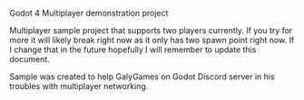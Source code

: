 Godot 4 Multiplayer demonstration project

Multiplayer sample project that supports two players currently. If you try for more it will
likely break right now as it only has two spawn point right now. If I change that in the future
hopefully I will remember to update this document.

Sample was created to help GalyGames on Godot Discord server in his troubles with multiplayer
networking.
